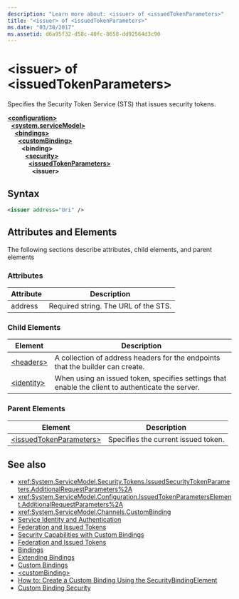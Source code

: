 ```yaml
---
description: "Learn more about: <issuer> of <issuedTokenParameters>"
title: "<issuer> of <issuedTokenParameters>"
ms.date: "03/30/2017"
ms.assetid: d6a95f32-d58c-40fc-8658-dd92564d3c90
---
```

# \<issuer> of \<issuedTokenParameters>

Specifies the Security Token Service (STS) that issues security tokens.  
  
[**\<configuration>**](../configuration-element.md)\
&nbsp;&nbsp;[**\<system.serviceModel>**](system-servicemodel.md)\
&nbsp;&nbsp;&nbsp;&nbsp;[**\<bindings>**](bindings.md)\
&nbsp;&nbsp;&nbsp;&nbsp;&nbsp;&nbsp;[**\<customBinding>**](custombinding.md)\
&nbsp;&nbsp;&nbsp;&nbsp;&nbsp;&nbsp;&nbsp;&nbsp;**\<binding>**\
&nbsp;&nbsp;&nbsp;&nbsp;&nbsp;&nbsp;&nbsp;&nbsp;&nbsp;&nbsp;[**\<security>**](security-of-custombinding.md)\
&nbsp;&nbsp;&nbsp;&nbsp;&nbsp;&nbsp;&nbsp;&nbsp;&nbsp;&nbsp;&nbsp;&nbsp;[**\<issuedTokenParameters>**](issuedtokenparameters.md)\
&nbsp;&nbsp;&nbsp;&nbsp;&nbsp;&nbsp;&nbsp;&nbsp;&nbsp;&nbsp;&nbsp;&nbsp;&nbsp;&nbsp;**\<issuer>**  
  
## Syntax  
  
```xml  
<issuer address="Uri" />
```  
  
## Attributes and Elements  

 The following sections describe attributes, child elements, and parent elements  
  
### Attributes  
  
|Attribute|Description|  
|---------------|-----------------|  
|address|Required string. The URL of the STS.|  
  
### Child Elements  
  
|Element|Description|  
|-------------|-----------------|  
|[\<headers>](headers-element.md)|A collection of address headers for the endpoints that the builder can create.|  
|[\<identity>](identity.md)|When using an issued token, specifies settings that enable the client to authenticate the server.|  
  
### Parent Elements  
  
|Element|Description|  
|-------------|-----------------|  
|[\<issuedTokenParameters>](issuedtokenparameters.md)|Specifies the current issued token.|  
  
## See also

- <xref:System.ServiceModel.Security.Tokens.IssuedSecurityTokenParameters.AdditionalRequestParameters%2A>
- <xref:System.ServiceModel.Configuration.IssuedTokenParametersElement.AdditionalRequestParameters%2A>
- <xref:System.ServiceModel.Channels.CustomBinding>
- [Service Identity and Authentication](../../../wcf/feature-details/service-identity-and-authentication.md)
- [Federation and Issued Tokens](../../../wcf/feature-details/federation-and-issued-tokens.md)
- [Security Capabilities with Custom Bindings](../../../wcf/feature-details/security-capabilities-with-custom-bindings.md)
- [Federation and Issued Tokens](../../../wcf/feature-details/federation-and-issued-tokens.md)
- [Bindings](../../../wcf/bindings.md)
- [Extending Bindings](../../../wcf/extending/extending-bindings.md)
- [Custom Bindings](../../../wcf/extending/custom-bindings.md)
- [\<customBinding>](custombinding.md)
- [How to: Create a Custom Binding Using the SecurityBindingElement](../../../wcf/feature-details/how-to-create-a-custom-binding-using-the-securitybindingelement.md)
- [Custom Binding Security](/previous-versions/dotnet/framework/wcf/samples/custom-binding-security)
